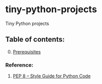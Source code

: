 # tiny-python-projects
Tiny Python projects

## Table of contents:
0. [Prerequisites](../../tree/prerequisites)

### Reference:
1. [PEP 8 – Style Guide for Python Code](https://peps.python.org/pep-0008/)
